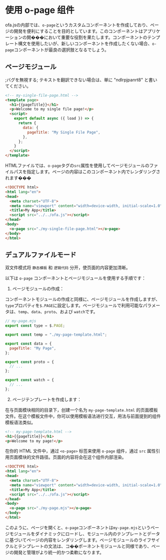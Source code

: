 # 使用 o-page 组件

ofa.jsの内部では、`o-page`というカスタムコンポーネントを作成しており、ページの開発を便利にすることを目的としています。このコンポーネントはアプリケーションの開���において重要な役割を果たします。コンポーネントのテンプレート構文を使用したいが、新しいコンポーネントを作成したくない場合、`o-page`コンポーネントが最良の選択肢となるでしょう。

## ページモジュール

;バグを無視する;
テキストを翻訳できない場合は、単に "ndlrpjpanrt8" と書いてください。


```html
<!-- my-single-file-page.html -->
<template page>
  <h1>{{pageTitle}}</h1>
  <p>Welcome to my single file page!</p>
  <script>
    export default async ({ load }) => {
      return {
        data: {
          pageTitle: "My Single File Page",
        },
      };
    }
  </script>
</template>
```
HTMLファイルでは、`o-page`タグの`src`属性を使用してページモジュールのファイルパスを指定します。ページの内容はこのコンポーネント内でレンダリングされます���

```html
<!DOCTYPE html>
<html lang="en">
<head>
  <meta charset="UTF-8">
  <meta name="viewport" content="width=device-width, initial-scale=1.0">
  <title>My App</title>
  <script src="../../ofa.js"></script>
</head>
<body>
  <o-page src="./my-single-file-page.html"></o-page>
</body>
</html>
```

## デュアルファイルモード

双文件模式将 `静态模板` 和 `逻辑代码` 分开，使页面的内容更加清晰。

以下は `o-page` コンポーネントとページモジュールを使用する手順です：

1. ページモジュールの作成：

コンポーネントモジュールの作成と同様に、ページモジュールを作成しますが、`type`プロパティを`$.PAGE`に設定します。ページモジュールで利用可能なパラメータは、`temp`、`data`、`proto`、および `watch`です。

```javascript
// my-page.mjs
export const type = $.PAGE;

export const temp = "./my-page-template.html";

export const data = {
  pageTitle: "My Page",
};

export const proto = {
  // ...
};

export const watch = {
  // ...
};
```

2. ページテンプレートを作成します：

在与页面模块相同的目录下，创建一个名为 `my-page-template.html` 的页面模板文件。在这个模板文件中，你可以使用模板语法进行交互，用法与前面提到的组件模板语法类似。

```html
<!-- my-page-template.html -->
<h1>{{pageTitle}}</h1>
<p>Welcome to my page!</p>
```

在你的 HTML 文件中，通过 `<o-page>` 标签来使用 `o-page` 组件，通过 `src` 属性引用页面模块的文件路径。页面的内容将会在这个组件内部渲染。

```html
<!DOCTYPE html>
<html lang="en">
<head>
  <meta charset="UTF-8">
  <meta name="viewport" content="width=device-width, initial-scale=1.0">
  <title>My App</title>
  <script src="../../ofa.js"></script>
</head>
<body>
  <o-page src="./my-page.mjs"></o-page>
</body>
</html>
```

このように、ページを開くと、`o-page`コンポーネントは`my-page.mjs`というページモジュールをダイナミックにロードし、モジュール内のテンプレートとデータに基づいてページの内容をレンダリングします。ページモジュールのライフサイクルとテンプレートの文法は、コ��ポーネントモジュールと同様であり、ページの開発と管理がより統一的かつ柔軟になります。